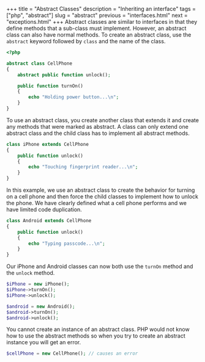 +++
title = "Abstract Classes"
description = "Inheriting an interface"
tags = ["php", "abstract"]
slug = "abstract"
previous = "interfaces.html"
next = "exceptions.html"
+++
Abstract classes are similar to interfaces in that they define methods that a sub-class must implement.
However, an abstract class can also have normal methods. To create an abstract class, use the `abstract`
keyword followed by `class` and the name of the class.
```php
<?php

abstract class CellPhone
{
    abstract public function unlock();

    public function turnOn()
    {
        echo "Holding power button...\n";
    }
}
```

To use an abstract class, you create another class that extends it and create any methods that were marked as abstract.
A class can only extend one abstract class and the child class has to implement all abstract methods.
```php
class iPhone extends CellPhone
{
    public function unlock()
    {
        echo "Touching fingerprint reader...\n";
    }
}
```

In this example, we use an abstract class to create the behavior for turning on a cell phone and then
force the child classes to implement how to unlock the phone. We have clearly defined what a cell phone
performs and we have limited code duplication.
```php
class Android extends CellPhone
{
    public function unlock()
    {
        echo "Typing passcode...\n";
    }
}
```

Our iPhone and Android classes can now both use the `turnOn` method and the `unlock` method.
```php
$iPhone = new iPhone();
$iPhone->turnOn();
$iPhone->unlock();

$android = new Android();
$android->turnOn();
$android->unlock();
```

You cannot create an instance of an abstract class. PHP would not know how to use the abstract methods
so when you try to create an abstract instance you will get an error.
```php
$cellPhone = new CellPhone(); // causes an error
```
